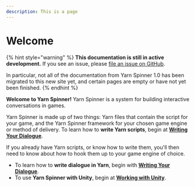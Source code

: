 ```yaml
---
description: This is a page
---
```


# Welcome

{% hint style="warning" %}
**This documentation is still in active development.** If you see an issue, please [file an issue on GitHub](https://github.com/YarnSpinnerTool/YSDocs/issues/new).

In particular, not all of the documentation from Yarn Spinner 1.0 has been migrated to this new site yet, and certain pages are empty or have not yet been finished.
{% endhint %}

**Welcome to Yarn Spinner!** Yarn Spinner is a system for building interactive conversations in games.

Yarn Spinner is made up of two things: Yarn files that contain the script for your game, and the Yarn Spinner framework for your chosen game engine or method of delivery. To learn how to **write Yarn scripts**, begin at [**Writing Your Dialogue**](getting-started/overview.md).

If you already have Yarn scripts, or know how to write them, you'll then need to know about how to hook them up to your game engine of choice.

* To learn how to **write dialogue in Yarn**, begin with [**Writing Your Dialogue**](getting-started/overview.md).
* To use **Yarn Spinner with Unity**, begin at [**Working with Unity**](using-yarnspinner-with-unity/overview.md).



